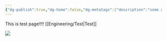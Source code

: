 ```yaml
---
{"dg-publish":true,"dg-home":false,"dg-metatags":{"description":"some description","og:title":"This is test page","og:image":"https://raw.githubusercontent.com/konnta0/blog2/refs/heads/main/konnta0.jpg","twitter:card":"summary","twitter:title":"This is test page","twitter:image":"https://raw.githubusercontent.com/konnta0/blog2/refs/heads/main/konnta0.jpg","twitter:site":"@konnta0"},"permalink":"/Engineering/Test/","metatags":{"description":"some description","og:title":"This is test page","og:image":"https://raw.githubusercontent.com/konnta0/blog2/refs/heads/main/konnta0.jpg","twitter:card":"summary","twitter:title":"This is test page","twitter:image":"https://raw.githubusercontent.com/konnta0/blog2/refs/heads/main/konnta0.jpg","twitter:site":"@konnta0"},"dgPassFrontmatter":true,"created":"2024-12-18T01:07:03.548+09:00"}
---
```


This is test page!!!!
[[Engineering/Test\|Test]]

![](/img/user/Engineering/Test.png)